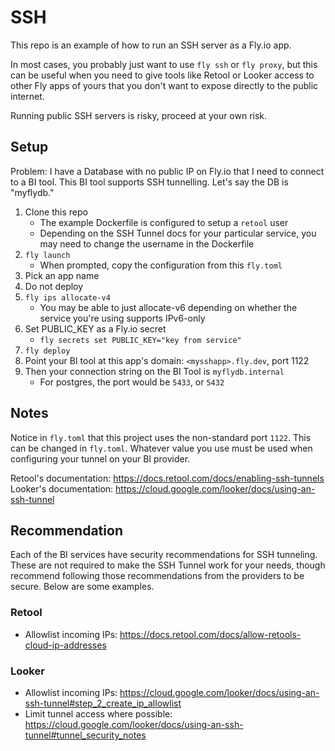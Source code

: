 # SSH

This repo is an example of how to run an SSH server as a Fly.io app.

In most cases, you probably just want to use `fly ssh` or `fly proxy`, but this can be useful when you need to give tools like Retool or Looker access to other Fly apps of yours that you don't want to expose directly to the public internet.

Running public SSH servers is risky, proceed at your own risk.

## Setup

Problem: I have a Database with no public IP on Fly.io that I need to connect to a BI tool.
This BI tool supports SSH tunnelling.
Let's say the DB is "myflydb."

1. Clone this repo
   - The example Dockerfile is configured to setup a `retool` user
   - Depending on the SSH Tunnel docs for your particular service, you may need to change the username in the Dockerfile
2. `fly launch`
   - When prompted, copy the configuration from this `fly.toml`
3. Pick an app name
4. Do not deploy
5. `fly ips allocate-v4`
   - You may be able to just allocate-v6 depending on whether the service you're using supports IPv6-only
5. Set PUBLIC_KEY as a Fly.io secret
   - `fly secrets set PUBLIC_KEY="key from service"`
6. `fly deploy`
7. Point your BI tool at this app's domain: `<mysshapp>.fly.dev`, port 1122
6. Then your connection string on the BI Tool is `myflydb.internal`
   - For postgres, the port would be `5433`, or `5432`

## Notes

Notice in `fly.toml` that this project uses the non-standard port `1122`.
This can be changed in `fly.toml`.
Whatever value you use must be used when configuring your tunnel on your BI provider.

Retool's documentation: https://docs.retool.com/docs/enabling-ssh-tunnels
Looker's documentation: https://cloud.google.com/looker/docs/using-an-ssh-tunnel

## Recommendation

Each of the BI services have security recommendations for SSH tunneling.
These are not required to make the SSH Tunnel work for your needs,
though recommend following those recommendations from the providers to be secure.
Below are some examples.

### Retool

* Allowlist incoming IPs: https://docs.retool.com/docs/allow-retools-cloud-ip-addresses

### Looker

* Allowlist incoming IPs: https://cloud.google.com/looker/docs/using-an-ssh-tunnel#step_2_create_ip_allowlist
* Limit tunnel access where possible: https://cloud.google.com/looker/docs/using-an-ssh-tunnel#tunnel_security_notes
